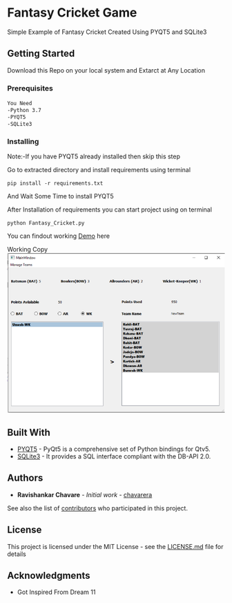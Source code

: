 # Fantasy Cricket Game

Simple Example of Fantasy Cricket Created Using PYQT5 and SQLite3

## Getting Started

Download this Repo on your local system and Extarct at Any Location

### Prerequisites
```
You Need 
-Python 3.7
-PYQT5
-SQLite3
```

### Installing
Note:-If you have PYQT5 already installed then skip this step

Go to extracted directory and install requirements using terminal

```
pip install -r requirements.txt
```

And Wait Some Time to install PYQT5 


After Installation of requirements you can start project using on terminal
```
python Fantasy_Cricket.py
```
You can findout working [Demo](https://github.com/chavarera/Fantasy-Cricket-Game/blob/master/Screenshots/Demo.md) here

Working Copy
![FinalWindow](https://github.com/chavarera/Fantasy-Cricket-Game/blob/master/Screenshots/3_Selected_Team.PNG?raw=true)




## Built With

* [PYQT5](https://pypi.org/project/PyQt5/) - PyQt5 is a comprehensive set of Python bindings for Qtv5.
* [SQLite3](https://docs.python.org/2/library/sqlite3.html) - It provides a SQL interface compliant with the DB-API 2.0.



## Authors

* **Ravishankar Chavare** - *Initial work* - [chavarera](https://github.com/chavarera)

See also the list of [contributors](https://github.com/chavarera/Fantasy-Cricket-Game/contributors) who participated in this project.

## License

This project is licensed under the MIT License - see the [LICENSE.md](LICENSE.md) file for details

## Acknowledgments

* Got Inspired From Dream 11

